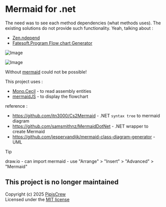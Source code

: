 # Mermaid for .net
The need was to see each method dependencies (what methods uses). The existing solutions do not provide such functionality. Yeah, talking about : 
* [Zen.ndepend](https://www.ndepend.com/docs/class-dependency-diagram)
* [Fatesoft.Program Flow chart Generator](https://www.fatesoft.com/)  

![Image](https://github.com/user-attachments/assets/28f1d916-cb7b-499f-a11e-1cf1863ebaeb)  

![Image](https://github.com/user-attachments/assets/f2f8deec-1c63-4c0d-aeba-c7b70b43d3e1)  

Without [mermaid](https://mermaid.js.org/) could not be possible!  

This project uses : 
* [Mono.Cecil](https://github.com/jbevain/cecil) - to read assembly entities
* [mermaidJS](https://mermaid.js.org/) - to display the flowchart

reference : 
* <https://github.com/itn3000/Cs2Mermaid> - .NET `syntax tree` to mermaid diagram
* <https://github.com/samsmithnz/MermaidDotNet> - .NET wrapper to create Mermaid
* <https://github.com/jespervandijk/mermaid-class-diagram-generator> - UML

> [!TIP]  
> draw.io - can import mermaid - use "Arrange" > "Insert" > "Advanced" > "Mermaid"  

## This project is no longer maintained
Copyright (c) 2025 [PipisCrew](http://pipiscrew.com)  
Licensed under the [MIT license](http://www.opensource.org/licenses/mit-license.php)